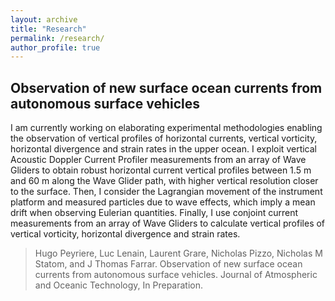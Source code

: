```yaml
---
layout: archive
title: "Research"
permalink: /research/
author_profile: true
---
```


## Observation of new surface ocean currents from autonomous surface vehicles

I am currently working on elaborating experimental methodologies enabling the observation of vertical profiles of horizontal currents, vertical vorticity, horizontal divergence and strain rates in the upper ocean. I exploit vertical Acoustic Doppler Current Profiler measurements from an array of Wave Gliders to obtain robust horizontal current vertical profiles between 1.5 m and 60 m along the Wave Glider path, with higher vertical resolution closer to the surface. Then, I consider the Lagrangian movement of the instrument platform and measured particles due to wave effects, which imply a mean drift when observing Eulerian quantities. Finally, I use conjoint current measurements from an array of Wave Gliders to calculate vertical profiles of vertical vorticity, horizontal divergence and strain rates.

> Hugo Peyriere, Luc Lenain, Laurent Grare, Nicholas Pizzo, Nicholas M Statom, and J Thomas Farrar. Observation of new surface ocean currents from autonomous surface vehicles. Journal of Atmospheric and Oceanic Technology, In Preparation.

